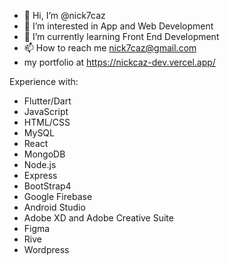 - 👋 Hi, I’m @nick7caz
- 👀 I’m interested in App and Web Development
- 🌱 I’m currently learning Front End Development
- 📫 How to reach me nick7caz@gmail.com
- my portfolio at https://nickcaz-dev.vercel.app/


Experience with:
- Flutter/Dart
- JavaScript
- HTML/CSS
- MySQL
- React
- MongoDB
- Node.js
- Express
- BootStrap4
- Google Firebase
- Android Studio
- Adobe XD and Adobe Creative Suite
- Figma
- Rive
- Wordpress


<!---
nick7caz/nick7caz is a ✨ special ✨ repository because its `README.md` (this file) appears on your GitHub profile.
You can click the Preview link to take a look at your changes.
--->
